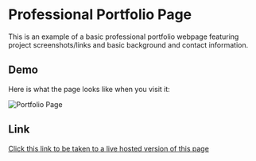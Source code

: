 # Professional Portfolio Page
This is an example of a basic professional portfolio webpage featuring project screenshots/links and basic background and contact information.

## Demo
Here is what the page looks like when you visit it:

![Portfolio Page](https://github.com/j-goldrath/professional-portfolio-page/blob/main/assets/images/professional-portfolio-page-demo.gif?raw=true)

## Link
[Click this link to be taken to a live hosted version of this page](https://j-goldrath.github.io/professional-portfolio-page/)